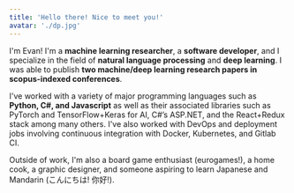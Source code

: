 ```yaml
---
title: 'Hello there! Nice to meet you!'
avatar: './dp.jpg'
---
```


I'm Evan! I'm a **machine learning researcher**, a **software developer**, and I specialize in the field of **natural language processing** and **deep learning**. I was able to publish **two machine/deep learning research papers in scopus-indexed conferences**.

I've worked with a variety of major programming languages such as **Python, C#, and Javascript** as well as their associated libraries such as PyTorch and TensorFlow+Keras for AI, C#’s ASP.NET, and the React+Redux stack among many others. I've also worked with DevOps and deployment jobs involving continuous integration with Docker, Kubernetes, and Gitlab CI.

Outside of work, I'm also a board game enthusiast (eurogames!), a home cook, a graphic designer, and someone aspiring to learn Japanese and Mandarin (こんにちは! 你好!).
